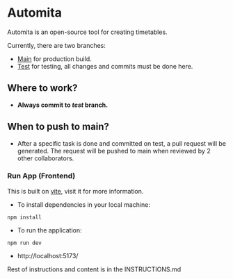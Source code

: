 # Automita

Automita is an open-source tool for creating timetables.

Currently, there are two branches:

- [Main](https://github.com/tombstone-10/Autmoita) for production build.
- [Test](https://github.com/tombstone-10/Autmoita/tree/Test) for testing, all changes and commits must be done here.

## Where to work?

- **Always commit to _test_ branch.**

## When to push to main?

- After a specific task is done and committed on test, a pull request will be generated. The request will be pushed to main when reviewed by 2 other collaborators.

### Run App (Frontend)

This is built on [vite](https://vitejs.dev/guide/), visit it for more information.

- To install dependencies in your local machine:

```
npm install
```

- To run the application:

```
npm run dev
```

- http://localhost:5173/

Rest of instructions and content is in the INSTRUCTIONS.md
